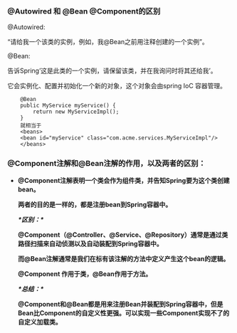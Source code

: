 ### @Autowired 和 @Bean  @Component的区别

@Autowired:

“请给我一个该类的实例，例如，我@Bean之前用注释创建的一个实例”。



@Bean:

告诉Spring’这是此类的一个实例，请保留该类，并在我询问时将其还给我’。

它会实例化、配置并初始化一个新的对象，这个对象会由spring IoC 容器管理。

```
	@Bean
​    public MyService myService() {
​        return new MyServiceImpl();
​    }
	就相当于
	<beans>
    <bean id="myService" class="com.acme.services.MyServiceImpl"/>
	</beans>
```

### **@Component注解和@Bean注解的作用，以及两者的区别：**

- **@Component注解表明一个类会作为组件类，并告知Spring要为这个类创建bean。**

    **两者的目的是一样的，都是注册bean到Spring容器中。**

  ***\*区别：\****

  **@Component（@Controller、@Service、@Repository）通常是通过类路径扫描来自动侦测以及自动装配到Spring容器中。**

  **而@Bean注解通常是我们在标有该注解的方法中定义产生这个bean的逻辑。**

  **@Component 作用于类，@Bean作用于方法。**

  ***\*总结：\****

  **@Component和@Bean都是用来注册Bean并装配到Spring容器中，但是Bean比Component的自定义性更强。可以实现一些Component实现不了的自定义加载类。**


